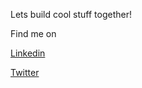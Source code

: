 Lets build cool stuff together!

Find me on

[Linkedin](https://www.linkedin.com/in/krishna-balaga-14908258/)

[Twitter](https://twitter.com/Krishnac71)
